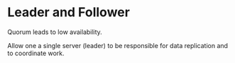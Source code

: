 # Leader and Follower

Quorum leads to low availability.

Allow one a single server (leader) to be responsible for data replication and to coordinate work.
